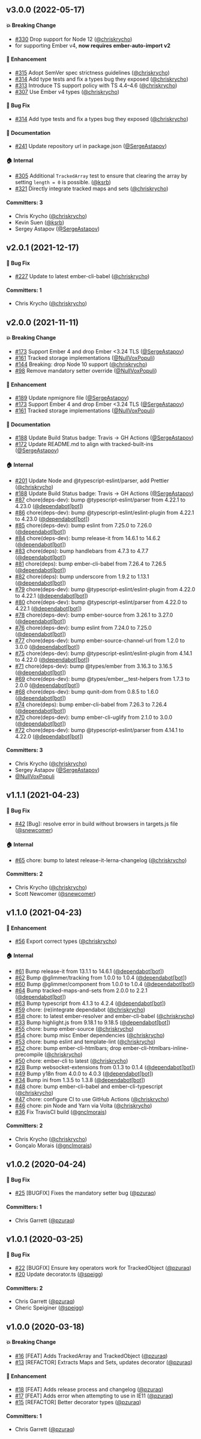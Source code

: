 


## v3.0.0 (2022-05-17)

#### :boom: Breaking Change
* [#330](https://github.com/tracked-tools/tracked-built-ins/pull/330) Drop support for Node 12 ([@chriskrycho](https://github.com/chriskrycho))
* for supporting Ember v4, **now requires ember-auto-import v2** 

#### :rocket: Enhancement
* [#315](https://github.com/tracked-tools/tracked-built-ins/pull/315) Adopt SemVer spec strictness guidelines ([@chriskrycho](https://github.com/chriskrycho))
* [#314](https://github.com/tracked-tools/tracked-built-ins/pull/314) Add type tests and fix a types bug they exposed ([@chriskrycho](https://github.com/chriskrycho))
* [#313](https://github.com/tracked-tools/tracked-built-ins/pull/313) Introduce TS support policy with TS 4.4–4.6 ([@chriskrycho](https://github.com/chriskrycho))
* [#307](https://github.com/tracked-tools/tracked-built-ins/pull/307) Use Ember v4 types ([@chriskrycho](https://github.com/chriskrycho))

#### :bug: Bug Fix
* [#314](https://github.com/tracked-tools/tracked-built-ins/pull/314) Add type tests and fix a types bug they exposed ([@chriskrycho](https://github.com/chriskrycho))

#### :memo: Documentation
* [#241](https://github.com/tracked-tools/tracked-built-ins/pull/241) Update repository url in package.json ([@SergeAstapov](https://github.com/SergeAstapov))

#### :house: Internal
* [#305](https://github.com/tracked-tools/tracked-built-ins/pull/305) Additional `TrackedArray` test to ensure that clearing the array by setting `length = 0` is possible. ([@ksrb](https://github.com/ksrb))
* [#321](https://github.com/tracked-tools/tracked-built-ins/pull/321) Directly integrate tracked maps and sets ([@chriskrycho](https://github.com/chriskrycho))

#### Committers: 3
- Chris Krycho ([@chriskrycho](https://github.com/chriskrycho))
- Kevin Suen ([@ksrb](https://github.com/ksrb))
- Sergey Astapov ([@SergeAstapov](https://github.com/SergeAstapov))

## v2.0.1 (2021-12-17)

#### :bug: Bug Fix
* [#227](https://github.com/tracked-tools/tracked-built-ins/pull/227) Update to latest ember-cli-babel ([@chriskrycho](https://github.com/chriskrycho))

#### Committers: 1
- Chris Krycho ([@chriskrycho](https://github.com/chriskrycho))

## v2.0.0 (2021-11-11)

#### :boom: Breaking Change
* [#173](https://github.com/tracked-tools/tracked-built-ins/pull/173) Support Ember 4 and drop Ember <3.24 TLS ([@SergeAstapov](https://github.com/SergeAstapov))
* [#161](https://github.com/tracked-tools/tracked-built-ins/pull/161) Tracked storage implementations ([@NullVoxPopuli](https://github.com/NullVoxPopuli))
* [#144](https://github.com/tracked-tools/tracked-built-ins/pull/144) Breaking: drop Node 10 support ([@chriskrycho](https://github.com/chriskrycho))
* [#98](https://github.com/tracked-tools/tracked-built-ins/pull/98) Remove mandatory setter override ([@NullVoxPopuli](https://github.com/NullVoxPopuli))

#### :rocket: Enhancement
* [#189](https://github.com/tracked-tools/tracked-built-ins/pull/189) Update npmignore file ([@SergeAstapov](https://github.com/SergeAstapov))
* [#173](https://github.com/tracked-tools/tracked-built-ins/pull/173) Support Ember 4 and drop Ember <3.24 TLS ([@SergeAstapov](https://github.com/SergeAstapov))
* [#161](https://github.com/tracked-tools/tracked-built-ins/pull/161) Tracked storage implementations ([@NullVoxPopuli](https://github.com/NullVoxPopuli))

#### :memo: Documentation
* [#188](https://github.com/tracked-tools/tracked-built-ins/pull/188) Update Build Status badge: Travis -> GH Actions ([@SergeAstapov](https://github.com/SergeAstapov))
* [#172](https://github.com/tracked-tools/tracked-built-ins/pull/172) Update README.md to align with tracked-built-ins ([@SergeAstapov](https://github.com/SergeAstapov))

#### :house: Internal
* [#201](https://github.com/tracked-tools/tracked-built-ins/pull/201) Update Node and @typescript-eslint/parser, add Prettier ([@chriskrycho](https://github.com/chriskrycho))
* [#188](https://github.com/tracked-tools/tracked-built-ins/pull/188) Update Build Status badge: Travis -> GH Actions ([@SergeAstapov](https://github.com/SergeAstapov))
* [#87](https://github.com/tracked-tools/tracked-built-ins/pull/87) chore(deps-dev): bump @typescript-eslint/parser from 4.22.1 to 4.23.0 ([@dependabot[bot]](https://github.com/apps/dependabot))
* [#86](https://github.com/tracked-tools/tracked-built-ins/pull/86) chore(deps-dev): bump @typescript-eslint/eslint-plugin from 4.22.1 to 4.23.0 ([@dependabot[bot]](https://github.com/apps/dependabot))
* [#85](https://github.com/tracked-tools/tracked-built-ins/pull/85) chore(deps-dev): bump eslint from 7.25.0 to 7.26.0 ([@dependabot[bot]](https://github.com/apps/dependabot))
* [#84](https://github.com/tracked-tools/tracked-built-ins/pull/84) chore(deps-dev): bump release-it from 14.6.1 to 14.6.2 ([@dependabot[bot]](https://github.com/apps/dependabot))
* [#83](https://github.com/tracked-tools/tracked-built-ins/pull/83) chore(deps): bump handlebars from 4.7.3 to 4.7.7 ([@dependabot[bot]](https://github.com/apps/dependabot))
* [#81](https://github.com/tracked-tools/tracked-built-ins/pull/81) chore(deps): bump ember-cli-babel from 7.26.4 to 7.26.5 ([@dependabot[bot]](https://github.com/apps/dependabot))
* [#82](https://github.com/tracked-tools/tracked-built-ins/pull/82) chore(deps): bump underscore from 1.9.2 to 1.13.1 ([@dependabot[bot]](https://github.com/apps/dependabot))
* [#79](https://github.com/tracked-tools/tracked-built-ins/pull/79) chore(deps-dev): bump @typescript-eslint/eslint-plugin from 4.22.0 to 4.22.1 ([@dependabot[bot]](https://github.com/apps/dependabot))
* [#80](https://github.com/tracked-tools/tracked-built-ins/pull/80) chore(deps-dev): bump @typescript-eslint/parser from 4.22.0 to 4.22.1 ([@dependabot[bot]](https://github.com/apps/dependabot))
* [#78](https://github.com/tracked-tools/tracked-built-ins/pull/78) chore(deps-dev): bump ember-source from 3.26.1 to 3.27.0 ([@dependabot[bot]](https://github.com/apps/dependabot))
* [#76](https://github.com/tracked-tools/tracked-built-ins/pull/76) chore(deps-dev): bump eslint from 7.24.0 to 7.25.0 ([@dependabot[bot]](https://github.com/apps/dependabot))
* [#77](https://github.com/tracked-tools/tracked-built-ins/pull/77) chore(deps-dev): bump ember-source-channel-url from 1.2.0 to 3.0.0 ([@dependabot[bot]](https://github.com/apps/dependabot))
* [#75](https://github.com/tracked-tools/tracked-built-ins/pull/75) chore(deps-dev): bump @typescript-eslint/eslint-plugin from 4.14.1 to 4.22.0 ([@dependabot[bot]](https://github.com/apps/dependabot))
* [#71](https://github.com/tracked-tools/tracked-built-ins/pull/71) chore(deps-dev): bump @types/ember from 3.16.3 to 3.16.5 ([@dependabot[bot]](https://github.com/apps/dependabot))
* [#69](https://github.com/tracked-tools/tracked-built-ins/pull/69) chore(deps-dev): bump @types/ember__test-helpers from 1.7.3 to 2.0.0 ([@dependabot[bot]](https://github.com/apps/dependabot))
* [#68](https://github.com/tracked-tools/tracked-built-ins/pull/68) chore(deps-dev): bump qunit-dom from 0.8.5 to 1.6.0 ([@dependabot[bot]](https://github.com/apps/dependabot))
* [#74](https://github.com/tracked-tools/tracked-built-ins/pull/74) chore(deps): bump ember-cli-babel from 7.26.3 to 7.26.4 ([@dependabot[bot]](https://github.com/apps/dependabot))
* [#70](https://github.com/tracked-tools/tracked-built-ins/pull/70) chore(deps-dev): bump ember-cli-uglify from 2.1.0 to 3.0.0 ([@dependabot[bot]](https://github.com/apps/dependabot))
* [#72](https://github.com/tracked-tools/tracked-built-ins/pull/72) chore(deps-dev): bump @typescript-eslint/parser from 4.14.1 to 4.22.0 ([@dependabot[bot]](https://github.com/apps/dependabot))

#### Committers: 3
- Chris Krycho ([@chriskrycho](https://github.com/chriskrycho))
- Sergey Astapov ([@SergeAstapov](https://github.com/SergeAstapov))
- [@NullVoxPopuli](https://github.com/NullVoxPopuli)

## v1.1.1 (2021-04-23)

#### :bug: Bug Fix
* [#42](https://github.com/pzuraq/tracked-built-ins/pull/42) [Bug]: resolve error in build without browsers in targets.js file ([@snewcomer](https://github.com/snewcomer))

#### :house: Internal
* [#65](https://github.com/pzuraq/tracked-built-ins/pull/65) chore: bump to latest release-it-lerna-changelog ([@chriskrycho](https://github.com/chriskrycho))

#### Committers: 2
- Chris Krycho ([@chriskrycho](https://github.com/chriskrycho))
- Scott Newcomer ([@snewcomer](https://github.com/snewcomer))

## v1.1.0 (2021-04-23)

#### :rocket: Enhancement
* [#56](https://github.com/pzuraq/tracked-built-ins/pull/56) Export correct types ([@chriskrycho](https://github.com/chriskrycho))

#### :house: Internal
* [#61](https://github.com/pzuraq/tracked-built-ins/pull/61) Bump release-it from 13.1.1 to 14.6.1 ([@dependabot[bot]](https://github.com/apps/dependabot))
* [#62](https://github.com/pzuraq/tracked-built-ins/pull/62) Bump @glimmer/tracking from 1.0.0 to 1.0.4 ([@dependabot[bot]](https://github.com/apps/dependabot))
* [#60](https://github.com/pzuraq/tracked-built-ins/pull/60) Bump @glimmer/component from 1.0.0 to 1.0.4 ([@dependabot[bot]](https://github.com/apps/dependabot))
* [#64](https://github.com/pzuraq/tracked-built-ins/pull/64) Bump tracked-maps-and-sets from 2.0.0 to 2.2.1 ([@dependabot[bot]](https://github.com/apps/dependabot))
* [#63](https://github.com/pzuraq/tracked-built-ins/pull/63) Bump typescript from 4.1.3 to 4.2.4 ([@dependabot[bot]](https://github.com/apps/dependabot))
* [#59](https://github.com/pzuraq/tracked-built-ins/pull/59) chore: (re)integrate dependabot ([@chriskrycho](https://github.com/chriskrycho))
* [#58](https://github.com/pzuraq/tracked-built-ins/pull/58) chore: to latest ember-resolver and ember-cli-babel ([@chriskrycho](https://github.com/chriskrycho))
* [#33](https://github.com/pzuraq/tracked-built-ins/pull/33) Bump highlight.js from 9.18.1 to 9.18.5 ([@dependabot[bot]](https://github.com/apps/dependabot))
* [#55](https://github.com/pzuraq/tracked-built-ins/pull/55) chore: bump ember-source ([@chriskrycho](https://github.com/chriskrycho))
* [#54](https://github.com/pzuraq/tracked-built-ins/pull/54) chore: bump misc Ember dependencies ([@chriskrycho](https://github.com/chriskrycho))
* [#53](https://github.com/pzuraq/tracked-built-ins/pull/53) chore: bump eslint and template-lint ([@chriskrycho](https://github.com/chriskrycho))
* [#52](https://github.com/pzuraq/tracked-built-ins/pull/52) chore: bump ember-cli-htmlbars; drop ember-cli-htmlbars-inline-precompile ([@chriskrycho](https://github.com/chriskrycho))
* [#50](https://github.com/pzuraq/tracked-built-ins/pull/50) chore: ember-cli to latest ([@chriskrycho](https://github.com/chriskrycho))
* [#28](https://github.com/pzuraq/tracked-built-ins/pull/28) Bump websocket-extensions from 0.1.3 to 0.1.4 ([@dependabot[bot]](https://github.com/apps/dependabot))
* [#49](https://github.com/pzuraq/tracked-built-ins/pull/49) Bump y18n from 4.0.0 to 4.0.3 ([@dependabot[bot]](https://github.com/apps/dependabot))
* [#34](https://github.com/pzuraq/tracked-built-ins/pull/34) Bump ini from 1.3.5 to 1.3.8 ([@dependabot[bot]](https://github.com/apps/dependabot))
* [#48](https://github.com/pzuraq/tracked-built-ins/pull/48) chore: bump ember-cli-babel and ember-cli-typescript ([@chriskrycho](https://github.com/chriskrycho))
* [#47](https://github.com/pzuraq/tracked-built-ins/pull/47) chore: configure CI to use GitHub Actions ([@chriskrycho](https://github.com/chriskrycho))
* [#46](https://github.com/pzuraq/tracked-built-ins/pull/46) chore: pin Node and Yarn via Volta ([@chriskrycho](https://github.com/chriskrycho))
* [#36](https://github.com/pzuraq/tracked-built-ins/pull/36) Fix TravisCI build ([@gnclmorais](https://github.com/gnclmorais))

#### Committers: 2
- Chris Krycho ([@chriskrycho](https://github.com/chriskrycho))
- Gonçalo Morais ([@gnclmorais](https://github.com/gnclmorais))

## v1.0.2 (2020-04-24)

#### :bug: Bug Fix
* [#25](https://github.com/pzuraq/tracked-built-ins/pull/25) [BUGFIX] Fixes the mandatory setter bug ([@pzuraq](https://github.com/pzuraq))

#### Committers: 1
- Chris Garrett ([@pzuraq](https://github.com/pzuraq))

## v1.0.1 (2020-03-25)

#### :bug: Bug Fix
* [#22](https://github.com/pzuraq/tracked-built-ins/pull/22) [BUGFIX] Ensure key operators work for TrackedObject ([@pzuraq](https://github.com/pzuraq))
* [#20](https://github.com/pzuraq/tracked-built-ins/pull/20) Update decorator.ts ([@speigg](https://github.com/speigg))

#### Committers: 2
- Chris Garrett ([@pzuraq](https://github.com/pzuraq))
- Gheric Speiginer ([@speigg](https://github.com/speigg))

## v1.0.0 (2020-03-18)

#### :boom: Breaking Change
* [#16](https://github.com/pzuraq/tracked-built-ins/pull/16) [FEAT] Adds TrackedArray and TrackedObject ([@pzuraq](https://github.com/pzuraq))
* [#13](https://github.com/pzuraq/tracked-built-ins/pull/13) [REFACTOR] Extracts Maps and Sets, updates decorator ([@pzuraq](https://github.com/pzuraq))

#### :rocket: Enhancement
* [#18](https://github.com/pzuraq/tracked-built-ins/pull/18) [FEAT] Adds release process and changelog ([@pzuraq](https://github.com/pzuraq))
* [#17](https://github.com/pzuraq/tracked-built-ins/pull/17) [FEAT] Adds error when attempting to use in IE11 ([@pzuraq](https://github.com/pzuraq))
* [#15](https://github.com/pzuraq/tracked-built-ins/pull/15) [REFACTOR] Better decorator types ([@pzuraq](https://github.com/pzuraq))

#### Committers: 1
- Chris Garrett ([@pzuraq](https://github.com/pzuraq))

